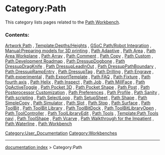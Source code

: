 # Category:Path
This category lists pages related to the [Path Workbench](Path_Workbench.md).

### Contents:

[Artwork Path](Artwork_Path.md) , [Template:Depths/Heights](Template:Depths/Heights.md) , [GSoC Path/Robot Integration](GSoC_Path/Robot_Integration.md) , [Manual:Preparing models for 3D printing](Manual:Preparing_models_for_3D_printing.md) , [Path Adaptive](Path_Adaptive.md) , [Path Area](Path_Area.md) , [Path Area Workplane](Path_Area_Workplane.md) , [Path Array](Path_Array.md) , [Path Comment](Path_Comment.md) , [Path Copy](Path_Copy.md) , [Path Custom](Path_Custom.md) , [Path Development Roadmap](Path_Development_Roadmap.md) , [Path DressupDogbone](Path_DressupDogbone.md) , [Path DressupDragKnife](Path_DressupDragKnife.md) , [Path DressupLeadInOut](Path_DressupLeadInOut.md) , [Path DressupPathBoundary](Path_DressupPathBoundary.md) , [Path DressupRampEntry](Path_DressupRampEntry.md) , [Path DressupTag](Path_DressupTag.md) , [Path Drilling](Path_Drilling.md) , [Path Engrave](Path_Engrave.md) , [Path experimental](Path_experimental.md) , [Path ExportTemplate](Path_ExportTemplate.md) , [Path FAQ](Path_FAQ.md) , [Path Fixture](Path_Fixture.md) , [Path fourth axis](Path_fourth_axis.md) , [Path Helix](Path_Helix.md) , [Path Inspect](Path_Inspect.md) , [Path Job](Path_Job.md) , [Path MillFace](Path_MillFace.md) , [Path OpActiveToggle](Path_OpActiveToggle.md) , [Path Pocket 3D](Path_Pocket_3D.md) , [Path Pocket Shape](Path_Pocket_Shape.md) , [Path Post](Path_Post.md) , [Path Postprocessor Customization](Path_Postprocessor_Customization.md) , [Path Preferences](Path_Preferences.md) , [Path Profile](Path_Profile.md) , [Path Sanity](Path_Sanity.md) , [Path scripting](Path_scripting.md) , [Path SelectLoop](Path_SelectLoop.md) , [Path SetupSheet](Path_SetupSheet.md) , [Path Shape](Path_Shape.md) , [Path SimpleCopy](Path_SimpleCopy.md) , [Path Simulator](Path_Simulator.md) , [Path Slot](Path_Slot.md) , [Path Stop](Path_Stop.md) , [Path Surface](Path_Surface.md) , [Path ToolBit](Path_ToolBit.md) , [Path ToolBit Library](Path_ToolBit_Library.md) , [Path ToolBitDock](Path_ToolBitDock.md) , [Path ToolBitLibraryOpen](Path_ToolBitLibraryOpen.md) , [Path ToolController](Path_ToolController.md) , [Path ToolLibraryEdit](Path_ToolLibraryEdit.md) , [Path Tools](Path_Tools.md) , [Template:Path Tools navi](Template:Path_Tools_navi.md) , [Path ToolShape](Path_ToolShape.md) , [Path Vcarve](Path_Vcarve.md) , [Path Walkthrough for the Impatient](Path_Walkthrough_for_the_Impatient.md) , [Path Waterline](Path_Waterline.md) , [Path Workbench](Path_Workbench.md)

[Category:User\_Documentation](Category:User_Documentation.md) [Category:Workbenches](Category:Workbenches.md)

---
[documentation index](../README.md) > Category:Path
